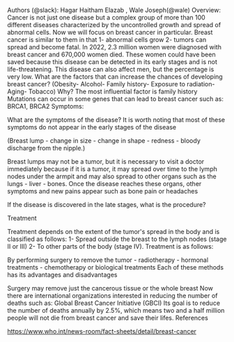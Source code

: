Authors (@slack): Hagar Haitham Elazab , Wale Joseph(@wale)
Overview:
Cancer is not just one disease but a complex group of more than 100 different diseases characterized by the uncontrolled growth and spread of abnormal cells. Now we will focus on breast cancer in particular. Breast cancer is similar to them in that 1- abnormal cells grow 2- tumors can spread and become fatal. In 2022, 2.3 million women were diagnosed with breast cancer and 670,000 women died. These women could have been saved because this disease can be detected in its early stages and is not life-threatening. This disease can also affect men, but the percentage is very low. What are the factors that can increase the chances of developing breast cancer?
(Obesity- Alcohol- Family history- Exposure to radiation- Aging- Tobacco)
Why?
The most influential factor is family history
Mutations can occur in some genes that can lead to breast cancer such as: BRCA1, BRCA2
Symptoms:

What are the symptoms of the disease? It is worth noting that most of these symptoms do not appear in the early stages of the disease

(Breast lump - change in size - change in shape - redness - bloody discharge from the nipple.)

Breast lumps may not be a tumor, but it is necessary to visit a doctor immediately because if it is a tumor, it may spread over time to the lymph nodes under the armpit and may also spread to other organs such as the lungs - liver - bones. Once the disease reaches these organs, other symptoms and new pains appear such as bone pain or headaches

If the disease is discovered in the late stages, what is the procedure?


Treatment

Treatment depends on the extent of the tumor's spread in the body and is classified as follows:
1- Spread outside the breast to the lymph nodes (stage II or III)
2- To other parts of the body (stage IV).
Treatment is as follows:


By performing surgery to remove the tumor - radiotherapy - hormonal treatments - chemotherapy or biological treatments
Each of these methods has its advantages and disadvantages

Surgery may remove just the cancerous tissue or the whole breast
Now there are international organizations interested in reducing the number of deaths such as: Global Breast Cancer Initiative (GBCI)
Its goal is to reduce the number of deaths annually by 2.5%, which means two and a half million people will not die from breast cancer and save their lifes.
 References

https://www.who.int/news-room/fact-sheets/detail/breast-cancer


